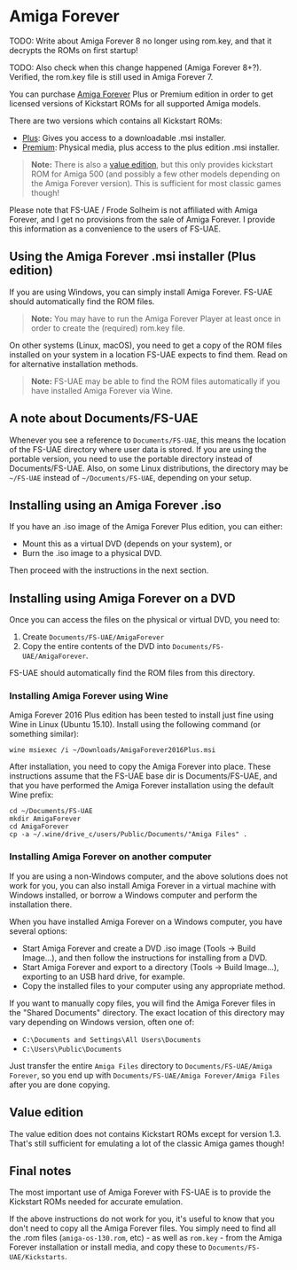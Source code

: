 # Amiga Forever

TODO: Write about Amiga Forever 8 no longer using rom.key, and that it decrypts
the ROMs on first startup!

TODO: Also check when this change happened (Amiga Forever 8+?). Verified, the
rom.key file is still used in Amiga Forever 7.

You can purchase [Amiga Forever](https://www.amigaforever.com/) Plus or Premium
edition in order to get licensed versions of Kickstart ROMs for all supported
Amiga models.

There are two versions which contains all Kickstart ROMs:

- [Plus](https://www.amigaforever.com/plus/): Gives you access to a
  downloadable .msi installer.
- [Premium](https://www.amigaforever.com/premium/): Physical media, plus access
  to the plus edition .msi installer.

> **Note:** There is also a
> [value edition](https://www.amigaforever.com/value/), but this only provides
> kickstart ROM for Amiga 500 (and possibly a few other models depending on the
> Amiga Forever version). This is sufficient for most classic games though!

Please note that FS-UAE / Frode Solheim is not affiliated with Amiga Forever,
and I get no provisions from the sale of Amiga Forever. I provide this
information as a convenience to the users of FS-UAE.

## Using the Amiga Forever .msi installer (Plus edition)

If you are using Windows, you can simply install Amiga Forever. FS-UAE should
automatically find the ROM files.

> **Note:** You may have to run the Amiga Forever Player at least once in order
> to create the (required) rom.key file.

On other systems (Linux, macOS), you need to get a copy of the ROM files
installed on your system in a location FS-UAE expects to find them. Read on for
alternative installation methods.

> **Note:** FS-UAE may be able to find the ROM files automatically if you have
> installed Amiga Forever via Wine.

## A note about Documents/FS-UAE

Whenever you see a reference to `Documents/FS-UAE`, this means the location of
the FS-UAE directory where user data is stored. If you are using the portable
version, you need to use the portable directory instead of Documents/FS-UAE.
Also, on some Linux distributions, the directory may be `~/FS-UAE` instead of
`~/Documents/FS-UAE`, depending on your setup.

## Installing using an Amiga Forever .iso

If you have an .iso image of the Amiga Forever Plus edition, you can either:

- Mount this as a virtual DVD (depends on your system), or
- Burn the .iso image to a physical DVD.

Then proceed with the instructions in the next section.

## Installing using Amiga Forever on a DVD

Once you can access the files on the physical or virtual DVD, you need to:

1. Create `Documents/FS-UAE/AmigaForever`
2. Copy the entire contents of the DVD into `Documents/FS-UAE/AmigaForever`.

FS-UAE should automatically find the ROM files from this directory.

### Installing Amiga Forever using Wine

Amiga Forever 2016 Plus edition has been tested to install just fine using Wine
in Linux (Ubuntu 15.10). Install using the following command (or something
similar):

    wine msiexec /i ~/Downloads/AmigaForever2016Plus.msi

After installation, you need to copy the Amiga Forever into place. These
instructions assume that the FS-UAE base dir is Documents/FS-UAE, and that you
have performed the Amiga Forever installation using the default Wine prefix:

    cd ~/Documents/FS-UAE
    mkdir AmigaForever
    cd AmigaForever
    cp -a ~/.wine/drive_c/users/Public/Documents/"Amiga Files" .

### Installing Amiga Forever on another computer

If you are using a non-Windows computer, and the above solutions does not work
for you, you can also install Amiga Forever in a virtual machine with Windows
installed, or borrow a Windows computer and perform the installation there.

When you have installed Amiga Forever on a Windows computer, you have several
options:

- Start Amiga Forever and create a DVD .iso image (Tools -> Build Image...),
  and then follow the instructions for installing from a DVD.
- Start Amiga Forever and export to a directory (Tools -> Build Image...),
  exporting to an USB hard drive, for example.
- Copy the installed files to your computer using any appropriate method.

If you want to manually copy files, you will find the Amiga Forever files in
the "Shared Documents" directory. The exact location of this directory may vary
depending on Windows version, often one of:

- `C:\Documents and Settings\All Users\Documents`
- `C:\Users\Public\Documents`

Just transfer the entire `Amiga Files` directory to
`Documents/FS-UAE/Amiga Forever`, so you end up with
`Documents/FS-UAE/Amiga Forever/Amiga Files` after you are done copying.

## Value edition

The value edition does not contains Kickstart ROMs except for version 1.3.
That's still sufficient for emulating a lot of the classic Amiga games though!

## Final notes

The most important use of Amiga Forever with FS-UAE is to provide the Kickstart
ROMs needed for accurate emulation.

If the above instructions do not work for you, it's useful to know that you
don't need to copy all the Amiga Forever files. You simply need to find all the
.rom files (`amiga-os-130.rom`, etc) - as well as `rom.key` - from the Amiga
Forever installation or install media, and copy these to
`Documents/FS-UAE/Kickstarts`.
